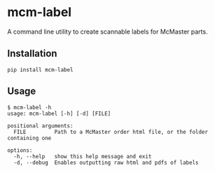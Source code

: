 # mcm-label

A command line utility to create scannable labels for McMaster parts.

## Installation

`pip install mcm-label`

## Usage

```
$ mcm-label -h
usage: mcm-label [-h] [-d] [FILE]

positional arguments:
  FILE         Path to a McMaster order html file, or the folder containing one

options:
  -h, --help   show this help message and exit
  -d, --debug  Enables outputting raw html and pdfs of labels
```
